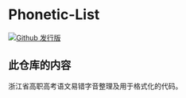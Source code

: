 # Phonetic-List

[![Github 发行版](https://img.shields.io/github/v/release/tianfangyetan1/Phonetic-List)](https://github.com/tianfangyetan1/Phonetic-List/releases)

## 此仓库的内容

浙江省高职高考语文易错字音整理及用于格式化的代码。